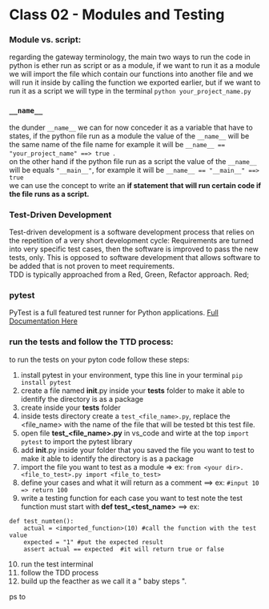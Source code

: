 # Class 02 - Modules and Testing

### Module vs. script:
regarding the gateway terminology, the main two ways to run the code in python is ether run as script or as a module, if we want to run it as a module we will import the file which contain our functions into another file and we will run it inside by calling the function we exported earlier,  but if we want to run it as a script we will type in the terminal `python your_project_name.py`  

### `__name__`
the dunder `__name__` we can for now conceder it as a variable that have to states, if the python file run as a module the value of the `__name__` will be the same name of the file name for example it will be  `__name__ == "your_project_name" ==> true `.   
on the other hand if the python file run as a script the value of the `__name__` will be equals `"__main__"`, for example it will be  `__name__ == "__main__" ==> true`  
we can use the concept to write an **if statement that will run certain code if the file runs as a script.**

### Test-Driven Development
Test-driven development is a software development process that relies on the repetition of a very short development cycle: Requirements are turned into very specific test cases, then the software is improved to pass the new tests, only. This is opposed to software development that allows software to be added that is not proven to meet requirements.   
TDD is typically approached from a Red, Green, Refactor approach. Red;

### pytest
PyTest is a full featured test runner for Python applications. [Full Documentation Here](https://docs.pytest.org/en/latest/contents.html#toc)

### run the tests and follow the **TTD** process:
to run the tests on your pyton code follow these steps:
1. install pytest in your environment, type this line in your terminal `pip install pytest`
2. create a file named  __init__.py inside your **tests** folder to make it able to identify the directory is as a package 
3. create inside your **tests** folder 
4. inside tests directory create a `test_<file_name>.py`, replace the <file_name> with the name of the file that will be tested bt this test file.
5. open file **test_<file_name>.py** in vs_code and wirte at the top `import pytest` to import the pytest library 
6. add  __init__.py inside your folder that you saved the file you want to test to make it able to identify the directory is as a package 
7. import the file you want to test as a module => ex: `from <your dir>.<file_to_test>.py import <file_to_test>`
8. define your cases and what it will return as a comment ==> ex: `#input 10  => return 100` 
9. write a testing function for each case you want to test note the test function must start with **def test_<test_name>**  ==> ex: 
```
def test_numten():
    actual = <imported_function>(10) #call the function with the test value
    expected = "1" #put the expected result 
    assert actual == expected  #it will return true or false 
```
10. run the test interminal
11. follow the TDD process 
12. build up the feacther as we call it a " baby steps ".

ps to 



  
